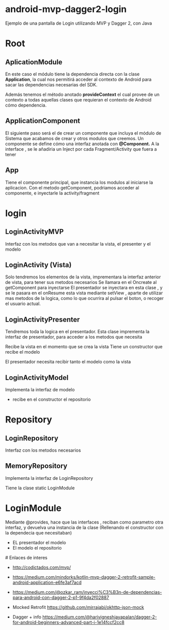 # android-mvp-dagger2-login
Ejemplo de una pantalla de Login utilizando MVP y Dagger 2, con Java


# Root

## AplicationModule

En este caso el módulo tiene la dependencia directa con la clase **Application**, la cual nos permitirá acceder al contexto de Android para sacar las dependencias necesarias del SDK.

Además tenemos el método anotado **provideContext** el cual provee de un contexto a todas aquellas clases que requieran el contexto de Android cómo dependencia.


## ApplicationComponent

El siguiente paso será el de crear un componente que incluya el módulo de Sistema que acabamos de crear y otros modulos que creemos. Un componente se define cómo una interfaz anotada con **@Component.**
A la interface , se le añadiria un Inject por cada Fragment/Activity que fuera a tener


## App

Tiene el componente principal, que instancia los modulos al iniciarse la aplicacion.
Con el metodo getComponent, podriamos acceder al componente, e inyectarle la activity/fragment


# login

## LoginActivityMVP

Interfaz con los metodos que van a necesitar la vista, el presenter y el modelo

## LoginActivity (Vista)

Solo tendremos los elementos de la vista, imprementara la interfaz anterior de vista, para tener sus metodos necesarios
Se llamara en el Oncreate al getComponent para inyectarse
El presentador se inyectara en esta clase , y se le pasara en el onResume esta vista mediante setView , aparte de utilizar mas metodos de la logica, como lo que ocurrira al pulsar el boton, o recoger el usuario actual.

## LoginActivityPresenter

Tendremos toda la logica en el presentador.
Esta clase imprementa la interfaz de presentador, para acceder a los metodos que necesita

Recibe la vista en el momento que se crea la vista
Tiene un constructor que recibe el modelo

El presentador necesita recibir tanto el modelo como la vista

## LoginActivityModel

Implementa la interfaz de modelo
- recibe en el constructor el repositorio

# Repository

## LoginRepository

Interfaz con los metodos necesarios

## MemoryRepository

Implementa la interfaz de LoginRepository

Tiene la clase static LoginModule

# LoginModule


Mediante @provides, hace que las interfaces , reciban como parametro otra interfaz, y devuelva una instancia de la clase (Rellenando el constructor con la dependecia que necesitaban)
- EL presentador el modelo
- El modelo el repositorio


# Enlaces de interes

- http://codictados.com/mvp/
- https://medium.com/mindorks/kotlin-mvp-dagger-2-retrofit-sample-android-application-e6fe3af7acd
- https://medium.com/@ozkar_ram/inyecci%C3%B3n-de-dependencias-para-android-con-dagger-2-p1-9f4da2f02887

- Mocked Retrofit https://github.com/mirrajabi/okhttp-json-mock

- Dagger + info https://medium.com/@harivigneshjayapalan/dagger-2-for-android-beginners-advanced-part-i-1e14fccf2cc8
